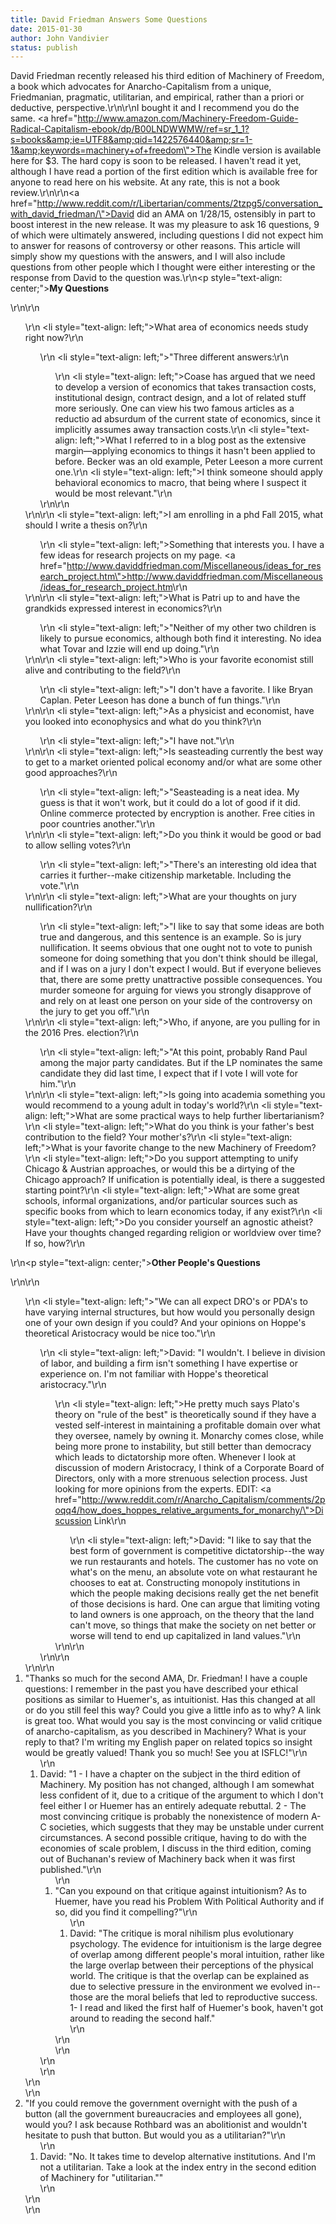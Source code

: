 ```yaml
---
title: David Friedman Answers Some Questions
date: 2015-01-30
author: John Vandivier
status: publish
---
```


David Friedman recently released his third edition of Machinery of Freedom, a book which advocates for Anarcho-Capitalism from a unique, Friedmanian, pragmatic, utilitarian, and empirical, rather than a priori or deductive, perspective.\r\n\r\nI bought it and I recommend you do the same. <a href=\"http://www.amazon.com/Machinery-Freedom-Guide-Radical-Capitalism-ebook/dp/B00LNDWWMW/ref=sr_1_1?s=books&amp;ie=UTF8&amp;qid=1422576440&amp;sr=1-1&amp;keywords=machinery+of+freedom\">The Kindle version is available here for $3</a>. The hard copy is soon to be released. I haven't read it yet, although I have read a portion of the first edition which is available free for anyone to read here on his website. At any rate, this is not a book review.\r\n\r\n<a href=\"http://www.reddit.com/r/Libertarian/comments/2tzpg5/conversation_with_david_friedman/\">David did an AMA on 1/28/15, ostensibly in part to boost interest in the new release</a>. It was my pleasure to ask 16 questions, 9 of which were ultimately answered, including questions I did not expect him to answer for reasons of controversy or other reasons. This article will simply show my questions with the answers, and I will also include questions from other people which I thought were either interesting or the response from David to the question was.\r\n<p style=\"text-align: center;\"><strong>My Questions</strong></p>\r\n\r\n<ol>\r\n	<li style=\"text-align: left;\">What area of economics needs study right now?\r\n<ol>\r\n	<li style=\"text-align: left;\">\"Three different answers:\r\n<ol>\r\n	<li style=\"text-align: left;\">Coase has argued that we need to develop a version of economics that takes transaction costs, institutional design, contract design, and a lot of related stuff more seriously. One can view his two famous articles as a reductio ad absurdum of the current state of economics, since it implicitly assumes away transaction costs.</li>\r\n	<li style=\"text-align: left;\">What I referred to in a blog post as the extensive margin—applying economics to things it hasn't been applied to before. Becker was an old example, Peter Leeson a more current one.</li>\r\n	<li style=\"text-align: left;\">I think someone should apply behavioral economics to macro, that being where I suspect it would be most relevant.\"</li>\r\n</ol>\r\n</li>\r\n</ol>\r\n</li>\r\n	<li style=\"text-align: left;\">I am enrolling in a phd Fall 2015, what should I write a thesis on?\r\n<ol>\r\n	<li style=\"text-align: left;\">Something that interests you. I have a few ideas for research projects on my page. <a href=\"http://www.daviddfriedman.com/Miscellaneous/ideas_for_research_project.htm\">http://www.daviddfriedman.com/Miscellaneous/ideas_for_research_project.htm</a></li>\r\n</ol>\r\n</li>\r\n	<li style=\"text-align: left;\">What is Patri up to and have the grandkids expressed interest in economics?\r\n<ol>\r\n	<li style=\"text-align: left;\">\"Neither of my other two children is likely to pursue economics, although both find it interesting. No idea what Tovar and Izzie will end up doing.\"</li>\r\n</ol>\r\n</li>\r\n	<li style=\"text-align: left;\">Who is your favorite economist still alive and contributing to the field?\r\n<ol>\r\n	<li style=\"text-align: left;\">\"I don't have a favorite. I like Bryan Caplan. Peter Leeson has done a bunch of fun things.\"</li>\r\n</ol>\r\n</li>\r\n	<li style=\"text-align: left;\">As a physicist and economist, have you looked into econophysics and what do you think?\r\n<ol>\r\n	<li style=\"text-align: left;\">\"I have not.\"</li>\r\n</ol>\r\n</li>\r\n	<li style=\"text-align: left;\">Is seasteading currently the best way to get to a market oriented polical economy and/or what are some other good approaches?\r\n<ol>\r\n	<li style=\"text-align: left;\">\"Seasteading is a neat idea. My guess is that it won't work, but it could do a lot of good if it did. Online commerce protected by encryption is another. Free cities in poor countries another.\"</li>\r\n</ol>\r\n</li>\r\n	<li style=\"text-align: left;\">Do you think it would be good or bad to allow selling votes?\r\n<ol>\r\n	<li style=\"text-align: left;\">\"There's an interesting old idea that carries it further--make citizenship marketable. Including the vote.\"</li>\r\n</ol>\r\n</li>\r\n	<li style=\"text-align: left;\">What are your thoughts on jury nullification?\r\n<ol>\r\n	<li style=\"text-align: left;\">\"I like to say that some ideas are both true and dangerous, and this sentence is an example. So is jury nullification. It seems obvious that one ought not to vote to punish someone for doing something that you don't think should be illegal, and if I was on a jury I don't expect I would. But if everyone believes that, there are some pretty unattractive possible consequences. You murder someone for arguing for views you strongly disapprove of and rely on at least one person on your side of the controversy on the jury to get you off.\"</li>\r\n</ol>\r\n</li>\r\n	<li style=\"text-align: left;\">Who, if anyone, are you pulling for in the 2016 Pres. election?\r\n<ol>\r\n	<li style=\"text-align: left;\">\"At this point, probably Rand Paul among the major party candidates. But if the LP nominates the same candidate they did last time, I expect that if I vote I will vote for him.\"</li>\r\n</ol>\r\n</li>\r\n	<li style=\"text-align: left;\">Is going into academia something you would recommend to a young adult in today's world?</li>\r\n	<li style=\"text-align: left;\">What are some practical ways to help further libertarianism?</li>\r\n	<li style=\"text-align: left;\">What do you think is your father's best contribution to the field? Your mother's?</li>\r\n	<li style=\"text-align: left;\">What is your favorite change to the new Machinery of Freedom?</li>\r\n	<li style=\"text-align: left;\">Do you support attempting to unify Chicago &amp; Austrian approaches, or would this be a dirtying of the Chicago approach? If unification is potentially ideal, is there a suggested starting point?</li>\r\n	<li style=\"text-align: left;\">What are some great schools, informal organizations, and/or particular sources such as specific books from which to learn economics today, if any exist?</li>\r\n	<li style=\"text-align: left;\">Do you consider yourself an agnostic atheist? Have your thoughts changed regarding religion or worldview over time? If so, how?</li>\r\n</ol>\r\n<p style=\"text-align: center;\"><strong>Other People's Questions</strong></p>\r\n\r\n<ol>\r\n	<li style=\"text-align: left;\">\"We can all expect DRO's or PDA's to have varying internal structures, but how would you personally design one of your own design if you could? And your opinions on Hoppe's theoretical Aristocracy would be nice too.\"\r\n<ol>\r\n	<li style=\"text-align: left;\">David: \"I wouldn't. I believe in division of labor, and building a firm isn't something I have expertise or experience on. I'm not familiar with Hoppe's theoretical aristocracy.\"\r\n<ol>\r\n	<li style=\"text-align: left;\">He pretty much says Plato's theory on \"rule of the best\" is theoretically sound if they have a vested self-interest in maintaining a profitable domain over what they oversee, namely by owning it. Monarchy comes close, while being more prone to instability, but still better than democracy which leads to dictatorship more often. Whenever I look at discussion of modern Aristocracy, I think of a Corporate Board of Directors, only with a more strenuous selection process. Just looking for more opinions from the experts. EDIT: <a href=\"http://www.reddit.com/r/Anarcho_Capitalism/comments/2poqq4/how_does_hoppes_relative_arguments_for_monarchy/\">Discussion Link</a>\r\n<ol>\r\n	<li style=\"text-align: left;\">David: \"I like to say that the best form of government is competitive dictatorship--the way we run restaurants and hotels. The customer has no vote on what's on the menu, an absolute vote on what restaurant he chooses to eat at. Constructing monopoly institutions in which the people making decisions really get the net benefit of those decisions is hard. One can argue that limiting voting to land owners is one approach, on the theory that the land can't move, so things that make the society on net better or worse will tend to end up capitalized in land values.\"</li>\r\n</ol>\r\n</li>\r\n</ol>\r\n</li>\r\n</ol>\r\n</li>\r\n	<li>\"Thanks so much for the second AMA, Dr. Friedman! I have a couple questions: I remember in the past you have described your ethical positions as similar to Huemer's, as intuitionist. Has this changed at all or do you still feel this way? Could you give a little info as to why? A link is great too. What would you say is the most convincing or valid critique of anarcho-capitalism, as you described in Machinery? What is your reply to that? I'm writing my English paper on related topics so insight would be greatly valued! Thank you so much! See you at ISFLC!\"\r\n<ol>\r\n	<li>David: \"1 - I have a chapter on the subject in the third edition of Machinery. My position has not changed, although I am somewhat less confident of it, due to a critique of the argument to which I don't feel either I or Huemer has an entirely adequate rebuttal. 2 - The most convincing critique is probably the nonexistence of modern A-C societies, which suggests that they may be unstable under current circumstances. A second possible critique, having to do with the economies of scale problem, I discuss in the third edition, coming out of Buchanan's review of Machinery back when it was first published.\"\r\n<ol>\r\n	<li>\"Can you expound on that critique against intuitionism? As to Huemer, have you read his Problem With Political Authority and if so, did you find it compelling?\"\r\n<ol>\r\n	<li>David: \"The critique is moral nihilism plus evolutionary psychology. The evidence for intuitionism is the large degree of overlap among different people's moral intuition, rather like the large overlap between their perceptions of the physical world. The critique is that the overlap can be explained as due to selective pressure in the environment we evolved in--those are the moral beliefs that led to reproductive success. 1- I read and liked the first half of Huemer's book, haven't got around to reading the second half.\"</li>\r\n</ol>\r\n</li>\r\n</ol>\r\n</li>\r\n</ol>\r\n</li>\r\n	<li>\"If you could remove the government overnight with the push of a button (all the government bureaucracies and employees all gone), would you? I ask because Rothbard was an abolitionist and wouldn't hesitate to push that button. But would you as a utilitarian?\"\r\n<ol>\r\n	<li>David: \"No. It takes time to develop alternative institutions. And I'm not a utilitarian. Take a look at the index entry in the second edition of Machinery for \"utilitarian.\"\"</li>\r\n</ol>\r\n</li>\r\n</ol>